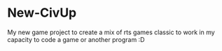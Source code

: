 # New-CivUp
My new game project to create a mix of rts games classic to work in my capacity to code a game or another program :D
